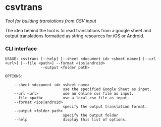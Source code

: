 # csvtrans
_Tool for building translations from CSV input_

The idea behind the tool is to read translations from a google sheet and output translations formatted as string resources for iOS or Android. 

### CLI interface

    USAGE: csvtrans [--help] [--sheet <document id> <sheet name>] [--url <url>] [--file <path>] --format <ios|android>
                    --output <folder path>

    OPTIONS:

        --sheet <document id> <sheet name>
                              use the specified Google Sheet as input.
        --url <url>           use an online cvs file as input.
        --file <path>         use a local csv file as input.
        --format <ios|android>
                              specify the output translation format.
        --output <folder path>
                              specify the output folder
        --help                display this list of options.
